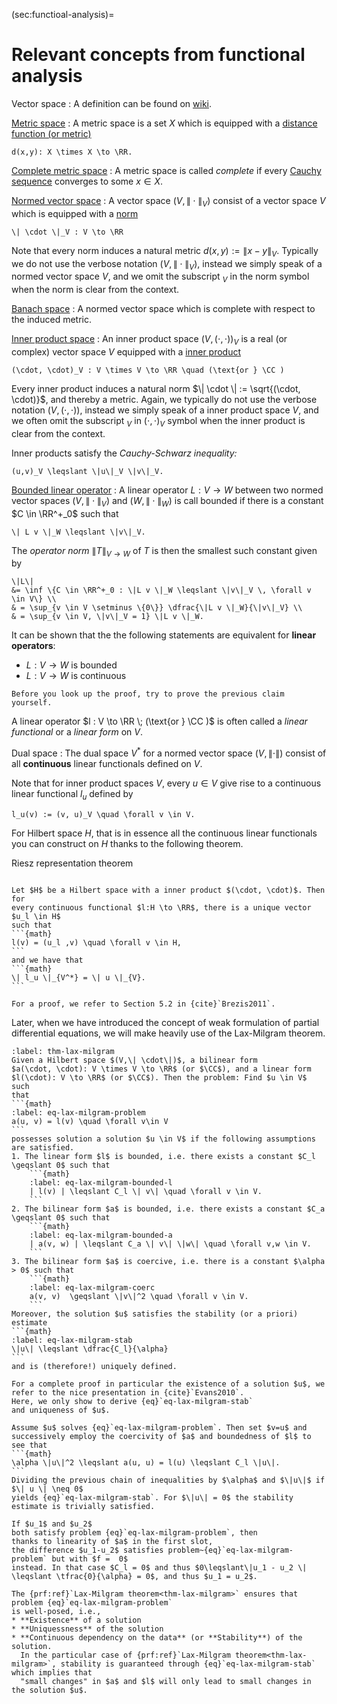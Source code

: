 (sec:functioal-analysis)=
# Relevant concepts from functional analysis

Vector space
: A definition can be found on [wiki](https://en.wikipedia.org/wiki/Vector_space).

[Metric space](https://en.wikipedia.org/wiki/Metric_space)
: A metric space is a set $X$ which is equipped with a [distance function (or metric)](https://en.wikipedia.org/wiki/Metric_space#Definition)

```{math}
d(x,y): X \times X \to \RR.
```

[Complete metric space](https://en.wikipedia.org/wiki/Complete_metric_space)
: A metric space is called *complete* if every [Cauchy sequence](https://en.wikipedia.org/wiki/Cauchy_sequence#In_a_metric_space)
converges to some $x \in X$.

[Normed vector space](https://en.wikipedia.org/wiki/Metric_space)
: A vector space $(V, \|\cdot\|_V)$ consist of a vector space $V$ which is 
equipped with a [norm](https://en.wikipedia.org/wiki/Norm_(mathematics)) 

```{math}
\| \cdot \|_V : V \to \RR
``` 

Note that every norm induces a natural metric $d(x, y) := \|x-y\|_V$.
Typically we do not use the verbose notation $(V, \|\cdot\|_V)$, instead
we simply speak of a normed vector space $V$, and we omit the subscript $_V$
in the norm symbol when the norm is clear from
the context.

[Banach space](https://en.wikipedia.org/wiki/Banach_space)
: A normed vector space which is complete with respect to the induced metric.

[Inner product space](https://en.wikipedia.org/wiki/Inner_product_space)
: An inner product space $\bigl(V, (\cdot, \cdot)\bigr)_V$ is a real 
(or complex) vector space $V$ equipped with a [inner product](https://en.wikipedia.org/wiki/Inner_product_space#Basic_properties)
    
```{math}
(\cdot, \cdot)_V : V \times V \to \RR \quad (\text{or } \CC )
``` 

Every inner product induces a natural norm $\| \cdot \| := \sqrt{(\cdot, \cdot)}$, and thereby a metric. 
Again, we typically do not use the verbose notation $\bigl(V, (\cdot,
\cdot)\bigr)$, instead we simply speak of a inner product space $V$,
and we often omit the subscript $_V$
in $(\cdot, \cdot)_V$ symbol when the inner product is clear from
the context.

Inner products satisfy the *Cauchy-Schwarz inequality:*
```{math}
(u,v)_V \leqslant \|u\|_V \|v\|_V.
```
<!-- and inequality only holds -->


[Bounded linear operator](https://en.wikipedia.org/wiki/Operator_(mathematics)#Bounded_operators)
: A linear operator $L: V \to W$ between two normed vector spaces 
$(V, \|\cdot\|_V)$ and $(W, \|\cdot\|_W)$
is call bounded if there is a constant $C \in \RR^+_0$ such that
```{math}
\| L v \|_W \leqslant \|v\|_V.
```

The *operator norm* $\|T\|_{V\to W}$ of $T$ is then the smallest such constant given by 
```{math}
\|L\|
&= \inf \{C \in \RR^+_0 : \|L v \|_W \leqslant \|v\|_V \, \forall v \in V\} \\
& = \sup_{v \in V \setminus \{0\}} \dfrac{\|L v \|_W}{\|v\|_V} \\
& = \sup_{v \in V, \|v\|_V = 1} \|L v \|_W.
```
It can be shown that the the following statements are equivalent for **linear operators**:
* $L: V \to W$ is bounded
* $L: V \to W$ is continuous

<!-- See {cite}`Brezis2011` for a proof. -->

```{exercise} 
Before you look up the proof, try to prove the previous claim yourself.
```

A linear operator $l : V \to \RR \; (\text{or } \CC )$ is often called
a *linear functional* or a *linear form* on $V$.

Dual space
: The dual space $V^*$ for a normed vector space $(V, \|\cdot\|)$ consist
of all **continuous** linear functionals defined on $V$.

Note that for inner product spaces $V$, every $u \in V$ give rise to a 
continuous linear functional $l_u$ defined by
```{math}
l_u(v) := (v, u)_V \quad \forall v \in V.
```

For Hilbert space $H$, that is in essence all the continuous linear functionals
you can construct on $H$ thanks to the following theorem.

Riesz representation theorem 
````{prf:theorem} Riesz representation theorem

Let $H$ be a Hilbert space with a inner product $(\cdot, \cdot)$. Then for
every continuous functional $l:H \to \RR$, there is a unique vector $u_l \in H$
such that
```{math}
l(v) = (u_l ,v) \quad \forall v \in H,
```
and we have that
```{math}
\| l_u \|_{V^*} = \| u \|_{V}.
```
````

```{prf:proof}
For a proof, we refer to Section 5.2 in {cite}`Brezis2011`. 
```

Later, when we have introduced the concept of weak formulation of partial differential equations, we will make heavily use of the  Lax-Milgram theorem.

````{prf:theorem} Lax-Milgram
:label: thm-lax-milgram
Given a Hilbert space $(V,\| \cdot\|)$, a bilinear form
$a(\cdot, \cdot): V \times V \to \RR$ (or $\CC$), and a linear form 
$l(\cdot): V \to \RR$ (or $\CC$). Then the problem: Find $u \in V$ such 
that 
```{math}
:label: eq-lax-milgram-problem
a(u, v) = l(v) \quad \forall v\in V
```
possesses solution a solution $u \in V$ if the following assumptions are satisfied.
1. The linear form $l$ is bounded, i.e. there exists a constant $C_l \geqslant 0$ such that
    ```{math}
    :label: eq-lax-milgram-bounded-l
    | l(v) | \leqslant C_l \| v\| \quad \forall v \in V.
    ```
2. The bilinear form $a$ is bounded, i.e. there exists a constant $C_a \geqslant 0$ such that
    ```{math}
    :label: eq-lax-milgram-bounded-a
    | a(v, w) | \leqslant C_a \| v\| \|w\| \quad \forall v,w \in V.
    ```
3. The bilinear form $a$ is coercive, i.e. there is a constant $\alpha > 0$ such that
    ```{math}
    :label: eq-lax-milgram-coerc
    a(v, v)  \geqslant \|v\|^2 \quad \forall v \in V.
    ```
Moreover, the solution $u$ satisfies the stability (or a priori) estimate
```{math}
:label: eq-lax-milgram-stab
\|u\| \leqslant \dfrac{C_l}{\alpha}
```
and is (therefore!) uniquely defined.
````

````{prf:proof}
For a complete proof in particular the existence of a solution $u$, we
refer to the nice presentation in {cite}`Evans2010`.
Here, we only show to derive {eq}`eq-lax-milgram-stab`
and uniqueness of $u$.

Assume $u$ solves {eq}`eq-lax-milgram-problem`. Then set $v=u$ and
successively employ the coercivity of $a$ and boundedness of $l$ to see that
```{math}
\alpha \|u\|^2 \leqslant a(u, u) = l(u) \leqslant C_l \|u\|.
```
Dividing the previous chain of inequalities by $\alpha$ and $\|u\|$ if $\| u \| \neq 0$
yields {eq}`eq-lax-milgram-stab`. For $\|u\| = 0$ the stability estimate is trivially satisfied.

If $u_1$ and $u_2$
both satisfy problem {eq}`eq-lax-milgram-problem`, then
thanks to linearity of $a$ in the first slot,
the difference $u_1-u_2$ satisfies problem~{eq}`eq-lax-milgram-problem` but with $f =  0$
instead. In that case $C_l = 0$ and thus $0\leqslant\|u_1 - u_2 \| \leqslant \tfrac{0}{\alpha} = 0$, and thus $u_1 = u_2$.
````

```{prf:remark}
The {prf:ref}`Lax-Milgram theorem<thm-lax-milgram>` ensures that 
problem {eq}`eq-lax-milgram-problem`
is well-posed, i.e.,
* **Existence** of a solution
* **Uniquessness** of the solution
* **Continuous dependency on the data** (or **Stability**) of the solution.
  In the particular case of {prf:ref}`Lax-Milgram theorem<thm-lax-milgram>`, stability is guaranteed through {eq}`eq-lax-milgram-stab` which implies that
  "small changes" in $a$ and $l$ will only lead to small changes in the solution $u$.
```